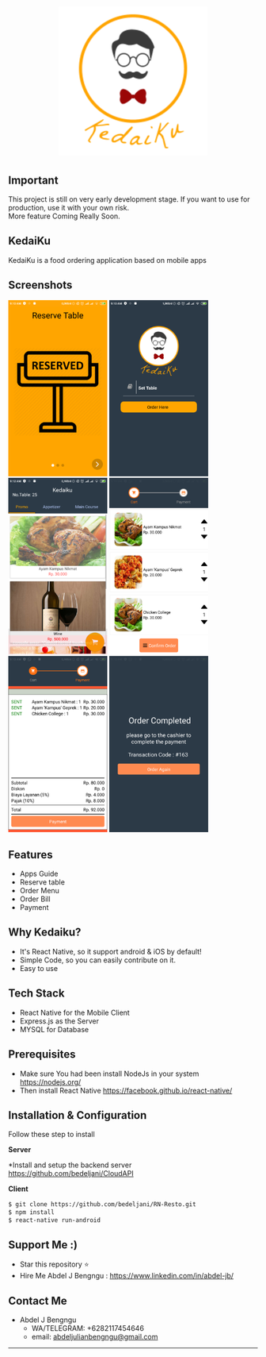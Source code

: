 <h1 align="center">
  <img src="./src/assets/logo/logo.png" width="300"/><br>
</h1>

## Important
This project is still on very early development stage. If you want to use for production, use it with your own risk.
<br>More feature Coming Really Soon.

## KedaiKu
KedaiKu is a food ordering application based on mobile apps

## Screenshots

<p float="left">
  <img src="./screenshoot/1.png" width="200" />

  <img src="./screenshoot/2.png" width="200"  />

  <img src="./screenshoot/3.png" width="200"  />

  <img src="./screenshoot/4.png" width="200"  />
  
  <img src="./screenshoot/5.png" width="200"  />
  
  <img src="./screenshoot/6.png" width="200"  />
</p>


## Features
* Apps Guide
* Reserve table
* Order Menu
* Order Bill
* Payment



## Why Kedaiku?
* It's React Native, so it support android & iOS by default!
* Simple Code, so you can easily contribute on it.
* Easy to use

## Tech Stack
* React Native for the Mobile Client
* Express.js as the Server
* MYSQL for Database 

## Prerequisites
* Make sure You had been install NodeJs in your system https://nodejs.org/
* Then install React Native https://facebook.github.io/react-native/


## Installation & Configuration
Follow these step to install

**Server**

*Install and setup the backend server<br>
https://github.com/bedeljani/CloudAPI

**Client**
```
$ git clone https://github.com/bedeljani/RN-Resto.git
$ npm install
$ react-native run-android 
```


## Support Me :)
* Star this repository :star:
* Hire Me Abdel J Bengngu : https://www.linkedin.com/in/abdel-jb/

## Contact Me
* Abdel J Bengngu
  * WA/TELEGRAM: +6282117454646
  * email: abdeljulianbengngu@gmail.com


----
